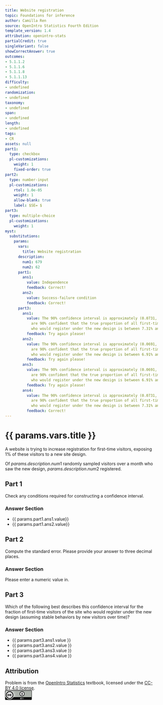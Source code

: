 ```yaml
---
title: Website registration
topic: Foundations for inference
author: Camilla Ren
source: OpenIntro Statistics Fourth Edition
template_version: 1.4
attribution: openintro-stats
partialCredit: true
singleVariant: false
showCorrectAnswer: true
outcomes:
- 5.1.1.2
- 5.1.1.6
- 5.1.1.8
- 5.1.1.13
difficulty:
- undefined
randomization:
- undefined
taxonomy:
- undefined
span:
- undefined
length:
- undefined
tags:
- CR
assets: null
part1:
  type: checkbox
  pl-customizations:
    weight: 1
    fixed-order: true
part2:
  type: number-input
  pl-customizations:
    rtol: 1.0e-05
    weight: 1
    allow-blank: true
    label: $SE= $
part3:
  type: multiple-choice
  pl-customizations:
    weight: 1
myst:
  substitutions:
    params:
      vars:
        title: Website registration
      description:
        num1: 679
        num2: 62
      part1:
        ans1:
          value: Independence
          feedback: Correct!
        ans2:
          value: Success-failure condition
          feedback: Correct!
      part3:
        ans1:
          value: The 90% confidence interval is approximately (0.0731, 0.1045). We
            are 90% confident that the true proportion of all first-time visitors
            who would register under the new design is between 7.31% and 10.45%.
          feedback: Try again please!
        ans2:
          value: The 90% confidence interval is approximately (0.0691, 0.1095). We
            are 90% confident that the true proportion of all first-time visitors
            who would register under the new design is between 6.91% and 10.95%.
          feedback: Try again please!
        ans3:
          value: The 90% confidence interval is approximately (0.0691, 0.1045). We
            are 90% confident that the true proportion of all first-time visitors
            who would register under the new design is between 6.91% and 10.45%.
          feedback: Try again please!
        ans4:
          value: The 90% confidence interval is approximately (0.0731, 0.1095). We
            are 90% confident that the true proportion of all first-time visitors
            who would register under the new design is between 7.31% and 10.95%.
          feedback: Correct!
---
```

# {{ params.vars.title }}
A website is trying to increase registration for first-time visitors, exposing 1% of these visitors to a new site design.

Of ${{ params.description.num1 }}$ randomly sampled visitors over a month who saw the new design, ${{ params.description.num2 }}$ registered.

## Part 1

Check any conditions required for constructing a confidence interval.

### Answer Section

- {{ params.part1.ans1.value}}
- {{ params.part1.ans2.value}}

## Part 2

Compute the standard error. Please provide your answer to three decimal places.

### Answer Section

Please enter a numeric value in.

## Part 3

Which of the following best describes this confidence interval for the fraction of first-time visitors of the site who would register under the new design (assuming stable behaviors by new visitors over time)?

### Answer Section

- {{ params.part3.ans1.value }}
- {{ params.part3.ans2.value }}
- {{ params.part3.ans3.value }}
- {{ params.part3.ans4.value }}

## Attribution

Problem is from the [OpenIntro Statistics](https://openintro.org/book/os/) textbook, licensed under the [CC-BY 4.0 license](https://creativecommons.org/licenses/by/4.0/).<br>![Image representing the Creative Commons 4.0 BY license.](https://raw.githubusercontent.com/firasm/bits/master/by.png)